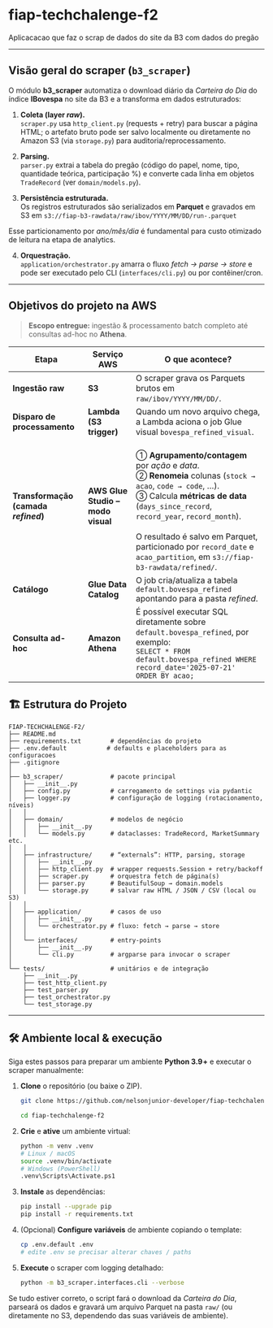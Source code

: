 # fiap-techchalenge-f2
 Aplicacacao que faz o scrap de dados do site da B3 com dados do pregão

 ---

## Visão geral do scraper (`b3_scraper`)

O módulo **b3_scraper** automatiza o download diário da *Carteira do Dia* do índice **IBovespa** no site da B3 e a transforma em dados estruturados:

1. **Coleta (layer _raw_).**  
   `scraper.py` usa `http_client.py` (requests + retry) para buscar a página HTML; o artefato bruto pode ser salvo localmente ou diretamente no Amazon S3 (via `storage.py`) para auditoria/reprocessamento.

2. **Parsing.**  
   `parser.py` extrai a tabela do pregão (código do papel, nome, tipo, quantidade teórica, participação %) e converte cada linha em objetos `TradeRecord` (ver `domain/models.py`).

3. **Persistência estruturada.**  
   Os registros estruturados são serializados em **Parquet** e gravados em S3 em `s3://fiap-b3-rawdata/raw/ibov/YYYY/MM/DD/run-.parquet`

Esse particionamento por *ano/mês/dia* é fundamental para custo otimizado de leitura na etapa de analytics.

4. **Orquestração.**  
`application/orchestrator.py` amarra o fluxo *fetch → parse → store* e pode ser executado pelo CLI (`interfaces/cli.py`) ou por contêiner/cron.

---

## Objetivos do projeto na AWS 

> **Escopo entregue:** ingestão & processamento batch completo até consultas ad-hoc no **Athena**.

| Etapa | Serviço AWS | O que acontece? |
|-------|-------------|-----------------|
| **Ingestão raw** | **S3** | O scraper grava os Parquets brutos em `raw/ibov/YYYY/MM/DD/`. |
| **Disparo de processamento** | **Lambda (S3 trigger)** | Quando um novo arquivo chega, a Lambda aciona o job Glue visual `bovespa_refined_visual`. |
| **Transformação (camada _refined_)** | **AWS Glue Studio – modo visual** | <br>① **Agrupamento/contagem** por *ação* e *data*.<br>② **Renomeia** colunas (`stock → acao`, `code → code`, …).<br>③ Calcula **métricas de data** (`days_since_record`, `record_year`, `record_month`).<br><br>O resultado é salvo em Parquet, particionado por `record_date` e `acao_partition`, em `s3://fiap-b3-rawdata/refined/`. |
| **Catálogo** | **Glue Data Catalog** | O job cria/atualiza a tabela `default.bovespa_refined` apontando para a pasta *refined*. |
| **Consulta ad-hoc** | **Amazon Athena** | É possível executar SQL diretamente sobre `default.bovespa_refined`, por exemplo:<br>`SELECT * FROM default.bovespa_refined WHERE record_date='2025-07-21' ORDER BY acao;` |


## 🏗️ Estrutura do Projeto
```
FIAP-TECHCHALENGE-F2/
├── README.md
├── requirements.txt        # dependências do projeto
├── .env.default           # defaults e placeholders para as configuracoes
├── .gitignore
│
├── b3_scraper/             # pacote principal
│   ├── __init__.py
│   ├── config.py           # carregamento de settings via pydantic
│   ├── logger.py           # configuração de logging (rotacionamento, níveis)
│   │
│   ├── domain/             # modelos de negócio
│   │   ├── __init__.py
│   │   └── models.py       # dataclasses: TradeRecord, MarketSummary etc.
│   │
│   ├── infrastructure/     # “externals”: HTTP, parsing, storage
│   │   ├── __init__.py
│   │   ├── http_client.py  # wrapper requests.Session + retry/backoff
│   │   ├── scraper.py      # orquestra fetch de página(s)
│   │   ├── parser.py       # BeautifulSoup → domain.models
│   │   └── storage.py      # salvar raw HTML / JSON / CSV (local ou S3)
│   │
│   ├── application/        # casos de uso
│   │   ├── __init__.py
│   │   └── orchestrator.py # fluxo: fetch → parse → store
│   │
│   └── interfaces/         # entry-points
│       ├── __init__.py
│       └── cli.py          # argparse para invocar o scraper
│
└── tests/                  # unitários e de integração
    ├── __init__.py
    ├── test_http_client.py
    ├── test_parser.py
    ├── test_orchestrator.py
    └── test_storage.py
```







---

## 🛠️ Ambiente local & execução

Siga estes passos para preparar um ambiente **Python 3.9 +** e executar o scraper manualmente:

1. **Clone** o repositório (ou baixe o ZIP).  
   ```bash
   git clone https://github.com/nelsonjunior-developer/fiap-techchalenge-f2.git

   cd fiap-techchalenge-f2
   ```

2. **Crie** e **ative** um ambiente virtual:  
   ```bash
   python -m venv .venv
   # Linux / macOS
   source .venv/bin/activate
   # Windows (PowerShell)
   .venv\Scripts\Activate.ps1
   ```

3. **Instale** as dependências:  
   ```bash
   pip install --upgrade pip
   pip install -r requirements.txt
   ```

4. (Opcional) **Configure variáveis** de ambiente copiando o template:  
   ```bash
   cp .env.default .env
   # edite .env se precisar alterar chaves / paths
   ```

5. **Execute** o scraper com logging detalhado:  
   ```bash
   python -m b3_scraper.interfaces.cli --verbose
   ```

Se tudo estiver correto, o script fará o download da *Carteira do Dia*, parseará os dados e gravará um arquivo Parquet na pasta `raw/` (ou diretamente no S3, dependendo das suas variáveis de ambiente).
